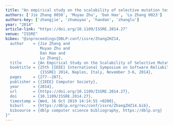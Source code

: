 ```yaml
---
title: "An empirical study on the scalability of selective mutation testing"
authors: ['Jie Zhang 0050', 'Muyao Zhu', 'Dan Hao', 'Lu Zhang 0023']
authors-key: ['zhangjie', 'zhumuyao', 'haodan', 'zhanglu']
year: "2014"
article-link: "https://doi.org/10.1109/ISSRE.2014.27"
venue: "ISSRE"
bibex: "@inproceedings{DBLP:conf/issre/ZhangZHZ14,
  author    = {Jie Zhang and
               Muyao Zhu and
               Dan Hao and
               Lu Zhang},
  title     = {An Empirical Study on the Scalability of Selective Mutation Testing},
  booktitle = {25th {IEEE} International Symposium on Software Reliability Engineering,
               {ISSRE} 2014, Naples, Italy, November 3-6, 2014},
  pages     = {277--287},
  publisher = {{IEEE} Computer Society},
  year      = {2014},
  url       = {https://doi.org/10.1109/ISSRE.2014.27},
  doi       = {10.1109/ISSRE.2014.27},
  timestamp = {Wed, 16 Oct 2019 14:14:55 +0200},
  biburl    = {https://dblp.org/rec/conf/issre/ZhangZHZ14.bib},
  bibsource = {dblp computer science bibliography, https://dblp.org}
}"
---
```

